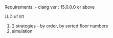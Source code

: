 Requirements:
    - clang ver : 15.0.0.0 or above

LLD of lift 
1. 2 strategies - by order, by sorted floor numbers
2. simulation